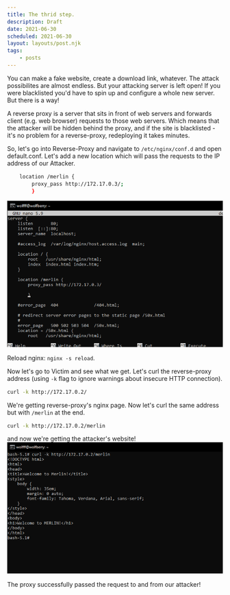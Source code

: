 ```yaml
---
title: The thrid step.
description: Draft
date: 2021-06-30
scheduled: 2021-06-30
layout: layouts/post.njk
tags:
    - posts
---
```


You can make a fake website, create a download link, whatever. The attack possibilites are almost endless.
But your attacking server is left open! If you were blacklisted you'd have to spin up and configure a whole new server.
But there is a way!

A reverse proxy is a server that sits in front of web servers and forwards client (e.g. web browser) requests to those web servers.
Which means that the attacker will be hidden behind the proxy, and if the site is blacklisted - it's no problem for a reverse-proxy, redeploying it takes minutes.

So, let's go into Reverse-Proxy and navigate to `/etc/nginx/conf.d` and open default.conf.
Let's add a new location which will pass the requests to the IP address of our Attacker.

``` bash
    location /merlin {
        proxy_pass http://172.17.0.3/;
        }
```

![console prtsc](/img/remote/edit-reverse-proxy-server.png)

Reload nginx: `nginx -s reload`.

Now let's go to Victim and see what we get.
Let's curl the reverse-proxy address (using `-k` flag to ignore warnings about insecure HTTP connection).

``` bash
curl -k http://172.17.0.2/
```

We're getting reverse-proxy's nginx page.
Now let's curl the same address but with `/merlin` at the end.

``` bash
curl -k http://172.17.0.2/merlin
```

and now we're getting the attacker's website!
![console prtsc](/img/remote/curl-reverseproxy-merlin.png)

The proxy successfully passed the request to and from our attacker!